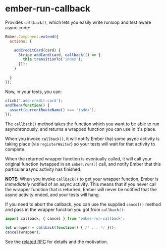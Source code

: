 # ember-run-callback

Provides `callback()`, which lets you easily write runloop and test aware async code:

```js
Ember.Component.extend({
  actions: {

    addCreditCard(card) {
      Stripe.addCard(card, callback(() => {
        this.transitionTo('index');
      }));
    }

  }
});
```

Now, in your tests, you can:

```js
click('.add-credit-card');
andThen(function() {
  assert(currentRouteName() === 'index');
});
```

The `callback()` method takes the function which you want to be able to run asynchronously, and returns a wrapped function you can use in it's place.

When you invoke `callback()`, it will notify Ember that some async activity is taking place (via `registerWaiter`) so your tests will wait for that activity to complete.

When the returned wrapper function is eventually called, it will call your original function (wrapped in an `Ember.run()`) call, and notify Ember that this particular async activity has finished.

**NOTE:** When you invoke `callback()` to get your wrapper function, Ember is _immediately_ notified of an async activity. This means that if you never call the wrapper function that is returned, Ember will never be notified that the async activity ended, and your tests will hang.

If you need to abort the callback, you can use the supplied `cancel()` method and pass in the wrapper function you got from `callback()`:

```js
import callback, { cancel } from 'ember-run-callback';

let wrapper = callback(function() { /* ... */ }));
cancel(wrapper);
```

See the [related RFC](https://github.com/emberjs/rfcs/pull/115) for details and the motivation.
